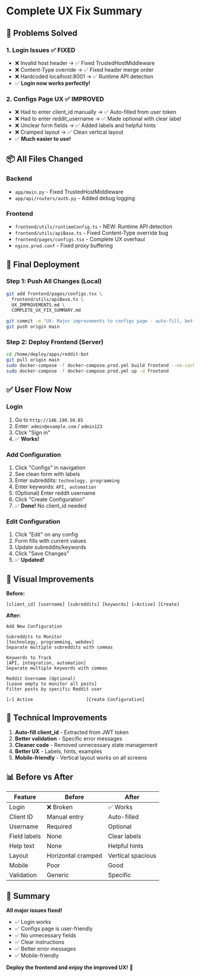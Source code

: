 # Complete UX Fix Summary

## 🎯 Problems Solved

### 1. Login Issues ✅ FIXED
- ❌ Invalid host header → ✅ Fixed TrustedHostMiddleware
- ❌ Content-Type override → ✅ Fixed header merge order
- ❌ Hardcoded localhost:8001 → ✅ Runtime API detection
- ✅ **Login now works perfectly!**

### 2. Configs Page UX ✅ IMPROVED
- ❌ Had to enter client_id manually → ✅ Auto-filled from user token
- ❌ Had to enter reddit_username → ✅ Made optional with clear label
- ❌ Unclear form fields → ✅ Added labels and helpful hints
- ❌ Cramped layout → ✅ Clean vertical layout
- ✅ **Much easier to use!**

## 📦 All Files Changed

### Backend
- `app/main.py` - Fixed TrustedHostMiddleware
- `app/api/routers/auth.py` - Added debug logging

### Frontend
- `frontend/utils/runtimeConfig.ts` - NEW: Runtime API detection
- `frontend/utils/apiBase.ts` - Fixed Content-Type override bug
- `frontend/pages/configs.tsx` - Complete UX overhaul
- `nginx.prod.conf` - Fixed proxy buffering

## 🚀 Final Deployment

### Step 1: Push All Changes (Local)
```bash
git add frontend/pages/configs.tsx \
  frontend/utils/apiBase.ts \
  UX_IMPROVEMENTS.md \
  COMPLETE_UX_FIX_SUMMARY.md

git commit -m "UX: Major improvements to configs page - auto-fill, better layout"
git push origin main
```

### Step 2: Deploy Frontend (Server)
```bash
cd /home/deploy/apps/reddit-bot
git pull origin main
sudo docker-compose -f docker-compose.prod.yml build frontend --no-cache
sudo docker-compose -f docker-compose.prod.yml up -d frontend
```

## ✅ User Flow Now

### Login
1. Go to `http://146.190.50.85`
2. Enter: `admin@example.com` / `admin123`
3. Click "Sign in"
4. ✅ **Works!**

### Add Configuration
1. Click "Configs" in navigation
2. See clean form with labels
3. Enter subreddits: `technology, programming`
4. Enter keywords: `API, automation`
5. (Optional) Enter reddit username
6. Click "Create Configuration"
7. ✅ **Done!** No client_id needed

### Edit Configuration
1. Click "Edit" on any config
2. Form fills with current values
3. Update subreddits/keywords
4. Click "Save Changes"
5. ✅ **Updated!**

## 🎨 Visual Improvements

**Before:**
```
[client_id] [username] [subreddits] [keywords] [✓Active] [Create]
```

**After:**
```
Add New Configuration

Subreddits to Monitor
[technology, programming, webdev]
Separate multiple subreddits with commas

Keywords to Track
[API, integration, automation]
Separate multiple keywords with commas

Reddit Username (Optional)
[Leave empty to monitor all posts]
Filter posts by specific Reddit user

[✓] Active                    [Create Configuration]
```

## 🔧 Technical Improvements

1. **Auto-fill client_id** - Extracted from JWT token
2. **Better validation** - Specific error messages
3. **Cleaner code** - Removed unnecessary state management
4. **Better UX** - Labels, hints, examples
5. **Mobile-friendly** - Vertical layout works on all screens

## 📊 Before vs After

| Feature | Before | After |
|---------|--------|-------|
| Login | ❌ Broken | ✅ Works |
| Client ID | Manual entry | Auto-filled |
| Username | Required | Optional |
| Field labels | None | Clear labels |
| Help text | None | Helpful hints |
| Layout | Horizontal cramped | Vertical spacious |
| Mobile | Poor | Good |
| Validation | Generic | Specific |

## 🎉 Summary

**All major issues fixed!**
- ✅ Login works
- ✅ Configs page is user-friendly
- ✅ No unnecessary fields
- ✅ Clear instructions
- ✅ Better error messages
- ✅ Mobile-friendly

**Deploy the frontend and enjoy the improved UX!** 🚀
